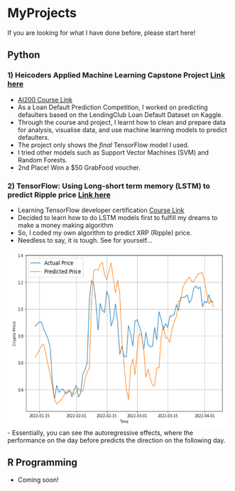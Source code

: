 # MyProjects
If you are looking for what I have done before, please start here!

## Python
### 1) Heicoders Applied Machine Learning Capstone Project <a href="https://github.com/JeremyPanalytics/MyProjects/blob/main/Jeremy_Pan_Capstone.ipynb"> Link here <a>
- <a href="https://heicodersacademy.com/AI200-applied-machine-learning-course"> AI200 Course Link </a>
- As a Loan Default Prediction Competition, I worked on predicting defaulters based on the LendingClub Loan Default Dataset on Kaggle.
- Through the course and project, I learnt how to clean and prepare data for analysis, visualise data, and use machine learning models to predict defaulters.
- The project only shows the *final* TensorFlow model I used. 
- I tried other models such as Support Vector Machines (SVM) and Random Forests.
- 2nd Place! Won a $50 GrabFood voucher.

### 2) TensorFlow: Using Long-short term memory (LSTM) to predict Ripple price <a href="https://github.com/JeremyPanalytics/MyProjects/blob/main/timeseries_analysis_lstm.ipynb"> Link here </a>
- Learning TensorFlow developer certification <a href="https://www.udemy.com/join/login-popup/?next=/course/tensorflow-developer-certificate-machine-learning-zero-to-mastery/learn/lecture/25109862#overview"> Course Link </a>
- Decided to learn how to do LSTM models first to fulfill my dreams to make a money making algorithm
- So, I coded my own algorithm to predict XRP (Ripple) price. 
- Needless to say, it is tough. See for yourself...
<img src="Timeseries_XRP.png" width = 500 height = 400>
- Essentially, you can see the autoregressive effects, where the performance on the day before predicts the direction on the following day.  
  
## R Programming
- Coming soon!

